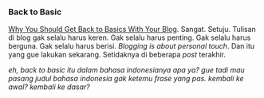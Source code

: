 ### Back to Basic

[Why You Should Get Back to Basics
With Your Blog](http://www.copyblogger.com/back-to-basics-blogging/). Sangat. Setuju. Tulisan di blog gak selalu harus keren. Gak selalu harus penting. Gak selalu harus berguna. Gak selalu harus berisi. _Blogging is about personal touch_. Dan itu yang gue lakukan sekarang. Setidaknya di beberapa _post_ terakhir.

_eh, back to basic itu dalam bahasa indonesianya apa ya? gue tadi mau pasang judul bahasa indonesia gak ketemu frase yang pas. kembali ke awal? kembali ke dasar?_

<!-- {"time": "2008-12-16 07:45:33", "title": "Back to Basic"} -->

